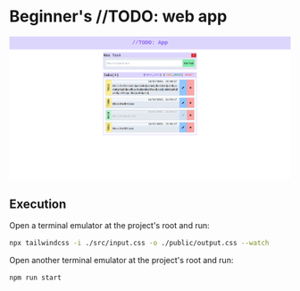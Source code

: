 # Beginner's //TODO: web app

![](./docs/prtscn.png "Title")

## Execution
Open a terminal emulator at the project's root and run:
```sh
npx tailwindcss -i ./src/input.css -o ./public/output.css --watch
```

Open another terminal emulator at the project's root and run:
```sh
npm run start
```